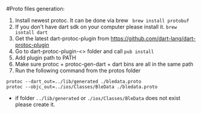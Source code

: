 #Proto files generation:
1. Install newest protoc. It can be done via brew 
``` brew install protobuf```
2. If you don't have dart sdk on your computer please install it.
```brew isntall dart```
3. Get the latest dart-protoc-plugin from https://github.com/dart-lang/dart-protoc-plugin
4. Go to dart-protoc-plugin-<<version>> folder and call
```pub install```
5. Add plugin path to PATH
5. Make sure protoc + protoc-gen-dart + dart bins are all in the same path
6. Run the following command from the protos folder
```
protoc --dart_out=../lib/generated ./bledata.proto
protoc --objc_out=../ios/Classes/BleData ./bledata.proto
```

   * if folder `../lib/generated` or `./ios/Classes/BleData` does not exist please create it.